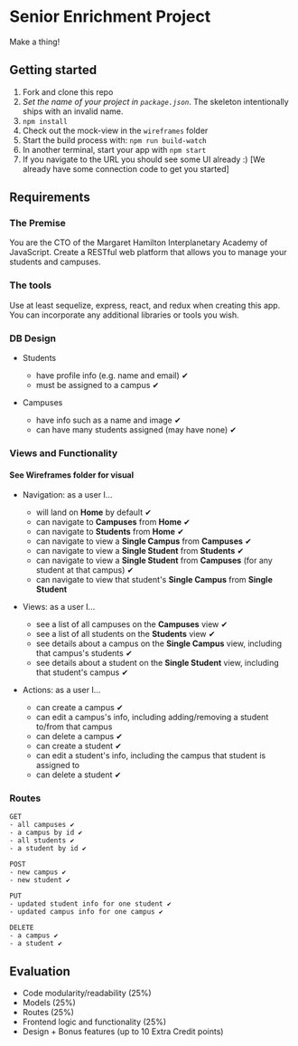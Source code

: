 # Senior Enrichment Project

Make a thing!

## Getting started

1. Fork and clone this repo
2. *Set the name of your project in `package.json`*. The skeleton intentionally ships with an invalid name.
3. `npm install`
4. Check out the mock-view in the `wireframes` folder
5. Start the build process with: `npm run build-watch`
6. In another terminal, start your app with `npm start`
7. If you navigate to the URL you should see some UI already :) [We already have some connection code to get you started]

## Requirements

### The Premise

You are the CTO of the Margaret Hamilton Interplanetary Academy of JavaScript. Create a RESTful web platform that allows you to manage your students and campuses.

### The tools

Use at least sequelize, express, react, and redux when creating this app. You can incorporate any additional libraries or tools you wish.

### DB Design

- Students
  * have profile info (e.g. name and email) ✔
  * must be assigned to a campus ✔

- Campuses
  * have info such as a name and image ✔
  * can have many students assigned (may have none) ✔
  
### Views and Functionality
#### See Wireframes folder for visual

- Navigation: as a user I...
  * will land on **Home** by default ✔
  * can navigate to **Campuses** from **Home** ✔
  * can navigate to **Students** from **Home** ✔
  * can navigate to view a **Single Campus** from **Campuses** ✔
  * can navigate to view a **Single Student** from **Students** ✔
  * can navigate to view a **Single Student** from **Campuses** (for any student at that campus) ✔
  * can navigate to view that student's **Single Campus** from **Single Student** 

- Views: as a user I...
  * see a list of all campuses on the **Campuses** view ✔
  * see a list of all students on the **Students** view ✔
  * see details about a campus on the **Single Campus** view, including that campus's students ✔
  * see details about a student on the **Single Student** view, including that student's campus ✔

- Actions: as a user I...
  * can create a campus ✔
  * can edit a campus's info, including adding/removing a student to/from that campus 
  * can delete a campus ✔
  * can create a student ✔
  * can edit a student's info, including the campus that student is assigned to 
  * can delete a student ✔

### Routes

```
GET 
- all campuses ✔
- a campus by id ✔
- all students ✔
- a student by id ✔
```

```
POST
- new campus ✔
- new student ✔
```

```
PUT
- updated student info for one student ✔
- updated campus info for one campus ✔
```

```
DELETE
- a campus ✔
- a student ✔
```

## Evaluation

- Code modularity/readability (25%)
- Models (25%)
- Routes (25%)
- Frontend logic and functionality (25%)
- Design + Bonus features (up to 10 Extra Credit points)

